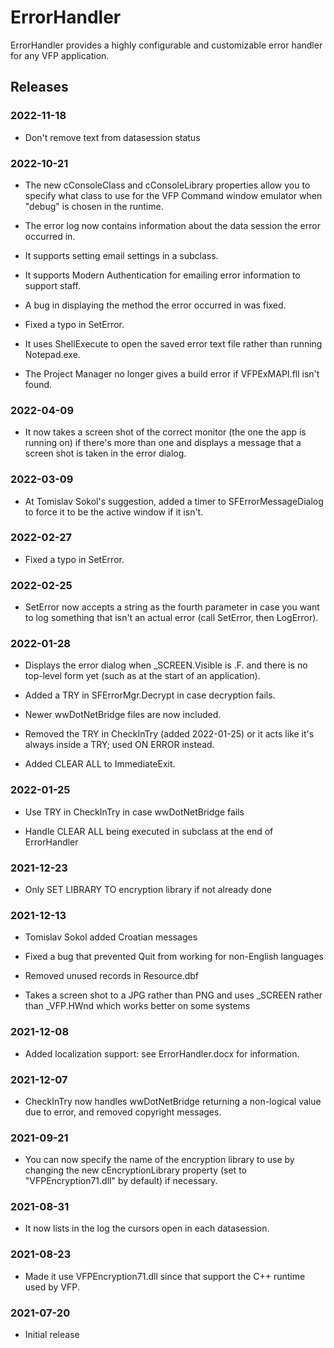 # ErrorHandler

ErrorHandler provides a highly configurable and customizable error handler for any VFP application.

## Releases

### 2022-11-18

* Don't remove text from datasession status

### 2022-10-21

* The new cConsoleClass and cConsoleLibrary properties allow you to specify what class to use for the VFP Command window emulator when "debug" is chosen in the runtime.

* The error log now contains information about the data session the error occurred in.

* It supports setting email settings in a subclass.

* It supports Modern Authentication for emailing error information to support staff.

* A bug in displaying the method the error occurred in was fixed.

* Fixed a typo in SetError.

* It uses ShellExecute to open the saved error text file rather than running Notepad.exe.

* The Project Manager no longer gives a build error if VFPExMAPI.fll isn't found.

### 2022-04-09

* It now takes a screen shot of the correct monitor (the one the app is running on) if there's more than one and displays a message that a screen shot is taken in the error dialog.

### 2022-03-09

* At Tomislav Sokol's suggestion, added a timer to SFErrorMessageDialog to force it to be the active window if it isn't.

### 2022-02-27

* Fixed a typo in SetError.

### 2022-02-25

* SetError now accepts a string as the fourth parameter in case you want to log something that isn't an actual error (call SetError, then LogError).

### 2022-01-28

* Displays the error dialog when _SCREEN.Visible is .F. and there is no top-level form yet (such as at the start of an application).

* Added a TRY in SFErrorMgr.Decrypt in case decryption fails.

* Newer wwDotNetBridge files are now included.

* Removed the TRY in CheckInTry (added 2022-01-25) or it acts like it's always inside a TRY; used ON ERROR instead.

* Added CLEAR ALL to ImmediateExit.

### 2022-01-25

* Use TRY in CheckInTry in case wwDotNetBridge fails

* Handle CLEAR ALL being executed in subclass at the end of ErrorHandler

### 2021-12-23

* Only SET LIBRARY TO encryption library if not already done

### 2021-12-13

* Tomislav Sokol added Croatian messages

* Fixed a bug that prevented Quit from working for non-English languages

* Removed unused records in Resource.dbf

* Takes a screen shot to a JPG rather than PNG and uses _SCREEN rather than _VFP.HWnd which works better on some systems

### 2021-12-08

* Added localization support: see ErrorHandler.docx for information.

### 2021-12-07

* CheckInTry now handles wwDotNetBridge returning a non-logical value due to error, and removed copyright messages.

### 2021-09-21

* You can now specify the name of the encryption library to use by changing the new cEncryptionLibrary property (set to "VFPEncryption71.dll" by default) if necessary.

### 2021-08-31

* It now lists in the log the cursors open in each datasession.

### 2021-08-23

* Made it use VFPEncryption71.dll since that support the C++ runtime used by VFP.

### 2021-07-20

* Initial release
